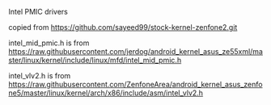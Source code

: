 Intel PMIC drivers

copied from  https://github.com/sayeed99/stock-kernel-zenfone2.git

intel_mid_pmic.h is from  https://raw.githubusercontent.com/jerdog/android_kernel_asus_ze55xml/master/linux/kernel/include/linux/mfd/intel_mid_pmic.h

intel_vlv2.h is from  https://raw.githubusercontent.com/ZenfoneArea/android_kernel_asus_zenfone5/master/linux/kernel/arch/x86/include/asm/intel_vlv2.h
